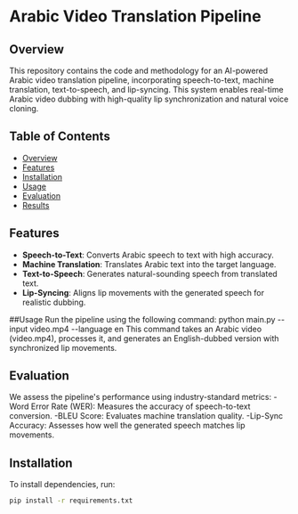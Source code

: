 # Arabic Video Translation Pipeline

## Overview
This repository contains the code and methodology for an AI-powered Arabic video translation pipeline, incorporating speech-to-text, machine translation, text-to-speech, and lip-syncing. This system enables real-time Arabic video dubbing with high-quality lip synchronization and natural voice cloning.

## Table of Contents
- [Overview](#overview)
- [Features](#features)
- [Installation](#installation)
- [Usage](#usage)
- [Evaluation](#evaluation)
- [Results](#results)

## Features
- **Speech-to-Text**: Converts Arabic speech to text with high accuracy.
- **Machine Translation**: Translates Arabic text into the target language.
- **Text-to-Speech**: Generates natural-sounding speech from translated text.
- **Lip-Syncing**: Aligns lip movements with the generated speech for realistic dubbing.


##Usage
Run the pipeline using the following command:
python main.py --input video.mp4 --language en
This command takes an Arabic video (video.mp4), processes it, and generates an English-dubbed version with synchronized lip movements.

## Evaluation
We assess the pipeline's performance using industry-standard metrics:
-Word Error Rate (WER): Measures the accuracy of speech-to-text conversion.
-BLEU Score: Evaluates machine translation quality.
-Lip-Sync Accuracy: Assesses how well the generated speech matches lip movements.



## Installation
To install dependencies, run:
```sh
pip install -r requirements.txt


